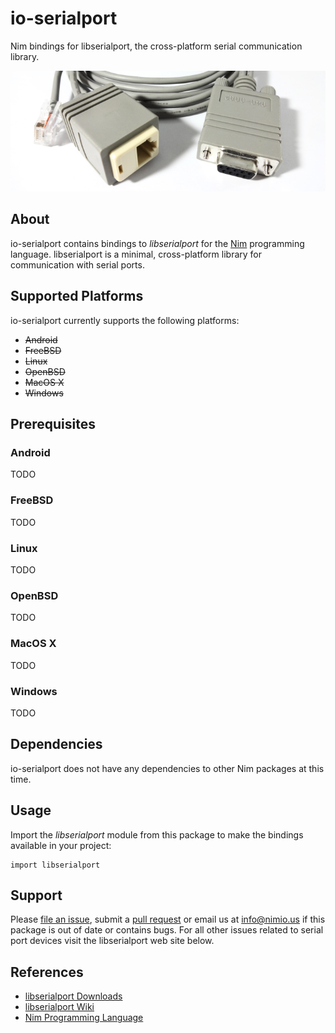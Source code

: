 # io-serialport

Nim bindings for libserialport, the cross-platform serial communication library.

![io-serialport Logo](logo.png)


## About

io-serialport contains bindings to *libserialport* for the
[Nim](http://nim-lang.org) programming language. libserialport is a minimal,
cross-platform library for communication with serial ports.


## Supported Platforms

io-serialport currently supports the following platforms:

- ~~Android~~
- ~~FreeBSD~~
- ~~Linux~~
- ~~OpenBSD~~
- ~~MacOS X~~
- ~~Windows~~


## Prerequisites

### Android

TODO

### FreeBSD

TODO

### Linux

TODO

### OpenBSD

TODO

### MacOS X

TODO

### Windows

TODO


## Dependencies

io-serialport does not have any dependencies to other Nim packages at this time.


## Usage

Import the *libserialport* module from this package to make the bindings
available in your project:

```nimrod
import libserialport
```


## Support

Please [file an issue](https://github.com/nimious/io-serialport/issues), submit
a [pull request](https://github.com/nimious/io-serialport/pulls?q=is%3Aopen+is%3Apr)
or email us at info@nimio.us if this package is out of date or contains bugs.
For all other issues related to serial port devices visit the libserialport web
site below.


## References

* [libserialport Downloads](http://sigrok.org/wiki/Downloads#Binaries_and_distribution_packages)
* [libserialport Wiki](http://sigrok.org/wiki/Libserialport)
* [Nim Programming Language](http://nim-lang.org/)
